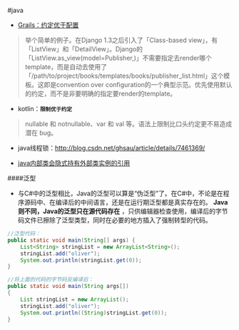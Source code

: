 #java


- [Grails：约定优于配置](http://www.infoq.com/cn/articles/case-study-grails-partii/)  
> 举个简单的例子。在Django 1.3之后引入了「Class-based view」，有「ListView」和「DetailView」。Django的「ListView.as_view(model=Publisher,)」不需要指定去render哪个template，而是自动去使用了「/path/to/project/books/templates/books/publisher_list.html」这个模板。这即是convention over configuration的一个典型示范。优先使用默认的约定，而不是非要明确的指定要render的template。  

- kotlin：**`限制优于约定`**  
> nullable 和 notnullable、var 和 val 等。语法上限制比口头约定更不易造成潜在 bug。

- java线程锁：http://blog.csdn.net/ghsau/article/details/7461369/

- [java内部类会隐式持有外部类实例的引用](http://droidyue.com/blog/2014/10/02/the-private-modifier-in-java/)

####泛型
- 与C#中的泛型相比，Java的泛型可以算是“伪泛型”了。在C#中，不论是在程序源码中、在编译后的中间语言，还是在运行期泛型都是真实存在的。 **Java则不同，Java的泛型只在源代码存在** ，只供编辑器检查使用，编译后的字节码文件已擦除了泛型类型，同时在必要的地方插入了强制转型的代码。   

```java
//泛型代码：
public static void main(String[] args) {  
    List<String> stringList = new ArrayList<String>();  
    stringList.add("oliver");  
    System.out.println(stringList.get(0));  
}  

//将上面的代码的字节码反编译后：
public static void main(String args[])  
{  
    List stringList = new ArrayList();  
    stringList.add("oliver");  
    System.out.println((String)stringList.get(0));  
}
```